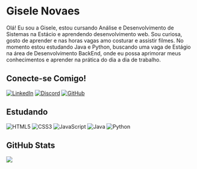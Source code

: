 # Gisele Novaes

Olá! Eu sou a Gisele, estou cursando Análise e Desenvolvimento de Sistemas na Estácio e aprendendo desenvolvimento web. Sou curiosa, gosto de aprender e nas horas vagas amo costurar e assistir filmes.
No momento estou estudando Java e Python, buscando uma vaga de Estágio na área de Desenvolvimento BackEnd, onde eu possa aprimorar meus conhecimentos e aprender 
na prática do dia a dia de trabalho.


## Conecte-se Comigo!
[![LinkedIn](https://img.shields.io/badge/LinkedIn-0077B5?style=for-the-badge&logo=linkedin&logoColor=white)](https://linkedin.com/in/gisele-novaes-psantos/)
[![Discord](https://img.shields.io/badge/Discord-7289DA?style=for-the-badge&logo=discord&logoColor=white)](https://discord.com/channels/@giselenovaes/)
[![GitHub](https://img.shields.io/badge/GitHub-100000?style=for-the-badge&logo=github&logoColor=white)](https://github.com/GiseleNovaes)


## Estudando
![HTML5](https://img.shields.io/badge/HTML5-E34F26?style=for-the-badge&logo=html5&logoColor=white)
![CSS3](https://img.shields.io/badge/CSS3-1572B6?style=for-the-badge&logo=css3&logoColor=white)
![JavaScript](https://img.shields.io/badge/JavaScript-F7DF1E?style=for-the-badge&logo=javascript&logoColor=black)
![Java](https://img.shields.io/badge/java-%23ED8B00.svg?style=for-the-badge&logo=openjdk&logoColor=white)
![Python](https://img.shields.io/badge/python-3670A0?style=for-the-badge&logo=python&logoColor=ffdd54)

## GitHub Stats
![](https://github-readme-stats.vercel.app/api?username=GiseleNovaes&theme=transparent&bg_color=993399&border_color=000000&show_icons=true&icon_color=FFFF&title_color=000000&text_color=000000)

